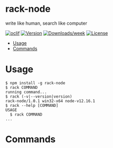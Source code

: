 rack-node
=========

write like human, search like computer

[![oclif](https://img.shields.io/badge/cli-oclif-brightgreen.svg)](https://oclif.io)
[![Version](https://img.shields.io/npm/v/rack-node.svg)](https://npmjs.org/package/rack-node)
[![Downloads/week](https://img.shields.io/npm/dw/rack-node.svg)](https://npmjs.org/package/rack-node)
[![License](https://img.shields.io/npm/l/rack-node.svg)](https://github.com/parvezmrobin/rack-node/blob/master/package.json)

<!-- toc -->
* [Usage](#usage)
* [Commands](#commands)
<!-- tocstop -->
# Usage
<!-- usage -->
```sh-session
$ npm install -g rack-node
$ rack COMMAND
running command...
$ rack (-v|--version|version)
rack-node/1.0.1 win32-x64 node-v12.16.1
$ rack --help [COMMAND]
USAGE
  $ rack COMMAND
...
```
<!-- usagestop -->
# Commands
<!-- commands -->

<!-- commandsstop -->
